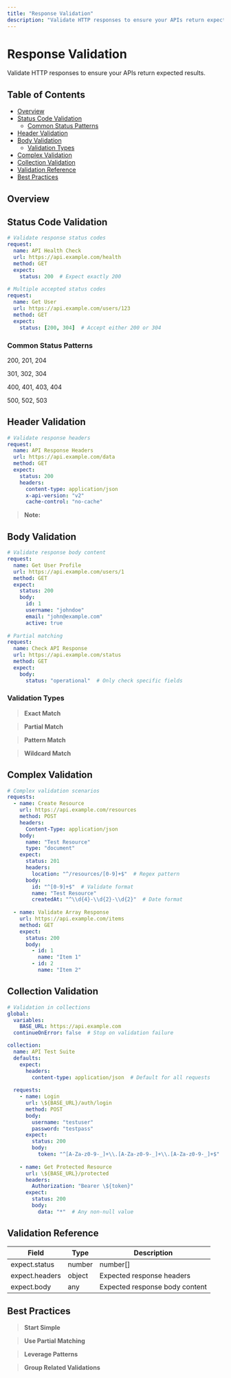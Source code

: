 ```yaml
---
title: "Response Validation"
description: "Validate HTTP responses to ensure your APIs return expected results."
---
```


# Response Validation

Validate HTTP responses to ensure your APIs return expected results.

## Table of Contents

- [Overview](#overview)
- [Status Code Validation](#status-code-validation)
  - [Common Status Patterns](#common-status-patterns)
- [Header Validation](#header-validation)
- [Body Validation](#body-validation)
  - [Validation Types](#validation-types)
- [Complex Validation](#complex-validation)
- [Collection Validation](#collection-validation)
- [Validation Reference](#validation-reference)
- [Best Practices](#best-practices)

## Overview

## Status Code Validation

```yaml title="status-validation.yaml"
# Validate response status codes
request:
  name: API Health Check
  url: https://api.example.com/health
  method: GET
  expect:
    status: 200  # Expect exactly 200
    
# Multiple accepted status codes
request:
  name: Get User
  url: https://api.example.com/users/123
  method: GET
  expect:
    status: [200, 304]  # Accept either 200 or 304
```

### Common Status Patterns

200, 201, 204

301, 302, 304

400, 401, 403, 404

500, 502, 503

## Header Validation

```yaml title="header-validation.yaml"
# Validate response headers
request:
  name: API Response Headers
  url: https://api.example.com/data
  method: GET
  expect:
    status: 200
    headers:
      content-type: application/json
      x-api-version: "v2"
      cache-control: "no-cache"
```

> **Note:**
>


## Body Validation

```yaml title="body-validation.yaml"
# Validate response body content
request:
  name: Get User Profile
  url: https://api.example.com/users/1
  method: GET
  expect:
    status: 200
    body:
      id: 1
      username: "johndoe"
      email: "john@example.com"
      active: true
      
# Partial matching
request:
  name: Check API Response
  url: https://api.example.com/status
  method: GET
  expect:
    body:
      status: "operational"  # Only check specific fields
```

### Validation Types

> **Exact Match**
>


> **Partial Match**
>


> **Pattern Match**
>


> **Wildcard Match**
>


## Complex Validation

```yaml title="complex-validation.yaml"
# Complex validation scenarios
requests:
  - name: Create Resource
    url: https://api.example.com/resources
    method: POST
    headers:
      Content-Type: application/json
    body:
      name: "Test Resource"
      type: "document"
    expect:
      status: 201
      headers:
        location: "^/resources/[0-9]+$"  # Regex pattern
      body:
        id: "^[0-9]+$"  # Validate format
        name: "Test Resource"
        createdAt: "^\\d{4}-\\d{2}-\\d{2}"  # Date format
        
  - name: Validate Array Response
    url: https://api.example.com/items
    method: GET
    expect:
      status: 200
      body:
        - id: 1
          name: "Item 1"
        - id: 2
          name: "Item 2"
```

## Collection Validation

```yaml title="collection-validation.yaml"
# Validation in collections
global:
  variables:
    BASE_URL: https://api.example.com
  continueOnError: false  # Stop on validation failure

collection:
  name: API Test Suite
  defaults:
    expect:
      headers:
        content-type: application/json  # Default for all requests
  
  requests:
    - name: Login
      url: \${BASE_URL}/auth/login
      method: POST
      body:
        username: "testuser"
        password: "testpass"
      expect:
        status: 200
        body:
          token: "^[A-Za-z0-9-_]+\\.[A-Za-z0-9-_]+\\.[A-Za-z0-9-_]+$"  # JWT format
          
    - name: Get Protected Resource
      url: \${BASE_URL}/protected
      headers:
        Authorization: "Bearer \${token}"
      expect:
        status: 200
        body:
          data: "*"  # Any non-null value
```

## Validation Reference

| Field | Type | Description |
| --- | --- | --- |
| expect.status | number | number[] | Expected HTTP status code(s) |
| expect.headers | object | Expected response headers |
| expect.body | any | Expected response body content |


## Best Practices

> **Start Simple**
>


> **Use Partial Matching**
>


> **Leverage Patterns**
>


> **Group Related Validations**
>


